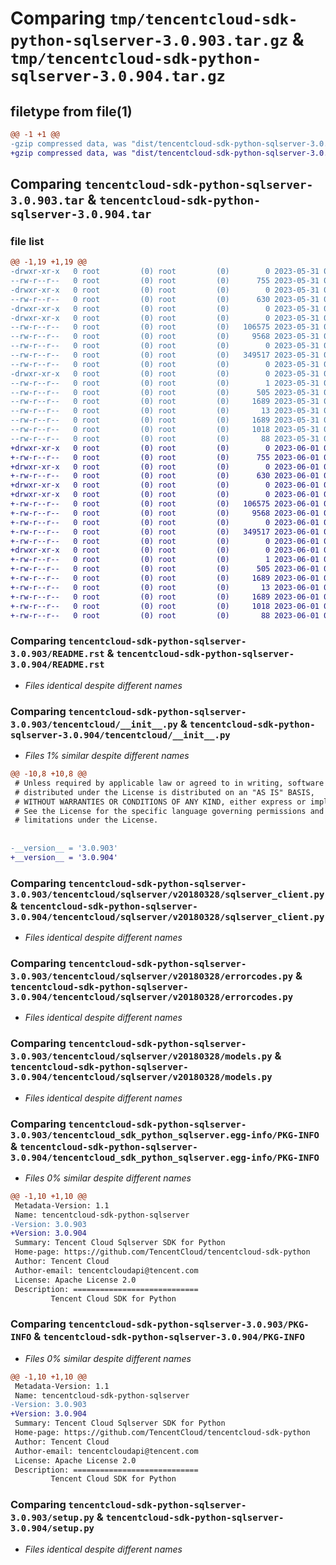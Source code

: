 # Comparing `tmp/tencentcloud-sdk-python-sqlserver-3.0.903.tar.gz` & `tmp/tencentcloud-sdk-python-sqlserver-3.0.904.tar.gz`

## filetype from file(1)

```diff
@@ -1 +1 @@
-gzip compressed data, was "dist/tencentcloud-sdk-python-sqlserver-3.0.903.tar", last modified: Wed May 31 02:19:23 2023, max compression
+gzip compressed data, was "dist/tencentcloud-sdk-python-sqlserver-3.0.904.tar", last modified: Thu Jun  1 02:45:08 2023, max compression
```

## Comparing `tencentcloud-sdk-python-sqlserver-3.0.903.tar` & `tencentcloud-sdk-python-sqlserver-3.0.904.tar`

### file list

```diff
@@ -1,19 +1,19 @@
-drwxr-xr-x   0 root         (0) root         (0)        0 2023-05-31 02:19:23.000000 tencentcloud-sdk-python-sqlserver-3.0.903/
--rw-r--r--   0 root         (0) root         (0)      755 2023-05-31 02:19:23.000000 tencentcloud-sdk-python-sqlserver-3.0.903/README.rst
-drwxr-xr-x   0 root         (0) root         (0)        0 2023-05-31 02:19:23.000000 tencentcloud-sdk-python-sqlserver-3.0.903/tencentcloud/
--rw-r--r--   0 root         (0) root         (0)      630 2023-05-31 02:19:23.000000 tencentcloud-sdk-python-sqlserver-3.0.903/tencentcloud/__init__.py
-drwxr-xr-x   0 root         (0) root         (0)        0 2023-05-31 02:19:23.000000 tencentcloud-sdk-python-sqlserver-3.0.903/tencentcloud/sqlserver/
-drwxr-xr-x   0 root         (0) root         (0)        0 2023-05-31 02:19:23.000000 tencentcloud-sdk-python-sqlserver-3.0.903/tencentcloud/sqlserver/v20180328/
--rw-r--r--   0 root         (0) root         (0)   106575 2023-05-31 02:19:23.000000 tencentcloud-sdk-python-sqlserver-3.0.903/tencentcloud/sqlserver/v20180328/sqlserver_client.py
--rw-r--r--   0 root         (0) root         (0)     9568 2023-05-31 02:19:23.000000 tencentcloud-sdk-python-sqlserver-3.0.903/tencentcloud/sqlserver/v20180328/errorcodes.py
--rw-r--r--   0 root         (0) root         (0)        0 2023-05-31 02:19:23.000000 tencentcloud-sdk-python-sqlserver-3.0.903/tencentcloud/sqlserver/v20180328/__init__.py
--rw-r--r--   0 root         (0) root         (0)   349517 2023-05-31 02:19:23.000000 tencentcloud-sdk-python-sqlserver-3.0.903/tencentcloud/sqlserver/v20180328/models.py
--rw-r--r--   0 root         (0) root         (0)        0 2023-05-31 02:19:23.000000 tencentcloud-sdk-python-sqlserver-3.0.903/tencentcloud/sqlserver/__init__.py
-drwxr-xr-x   0 root         (0) root         (0)        0 2023-05-31 02:19:23.000000 tencentcloud-sdk-python-sqlserver-3.0.903/tencentcloud_sdk_python_sqlserver.egg-info/
--rw-r--r--   0 root         (0) root         (0)        1 2023-05-31 02:19:23.000000 tencentcloud-sdk-python-sqlserver-3.0.903/tencentcloud_sdk_python_sqlserver.egg-info/dependency_links.txt
--rw-r--r--   0 root         (0) root         (0)      505 2023-05-31 02:19:23.000000 tencentcloud-sdk-python-sqlserver-3.0.903/tencentcloud_sdk_python_sqlserver.egg-info/SOURCES.txt
--rw-r--r--   0 root         (0) root         (0)     1689 2023-05-31 02:19:23.000000 tencentcloud-sdk-python-sqlserver-3.0.903/tencentcloud_sdk_python_sqlserver.egg-info/PKG-INFO
--rw-r--r--   0 root         (0) root         (0)       13 2023-05-31 02:19:23.000000 tencentcloud-sdk-python-sqlserver-3.0.903/tencentcloud_sdk_python_sqlserver.egg-info/top_level.txt
--rw-r--r--   0 root         (0) root         (0)     1689 2023-05-31 02:19:23.000000 tencentcloud-sdk-python-sqlserver-3.0.903/PKG-INFO
--rw-r--r--   0 root         (0) root         (0)     1018 2023-05-31 02:19:23.000000 tencentcloud-sdk-python-sqlserver-3.0.903/setup.py
--rw-r--r--   0 root         (0) root         (0)       88 2023-05-31 02:19:23.000000 tencentcloud-sdk-python-sqlserver-3.0.903/setup.cfg
+drwxr-xr-x   0 root         (0) root         (0)        0 2023-06-01 02:45:08.000000 tencentcloud-sdk-python-sqlserver-3.0.904/
+-rw-r--r--   0 root         (0) root         (0)      755 2023-06-01 02:45:08.000000 tencentcloud-sdk-python-sqlserver-3.0.904/README.rst
+drwxr-xr-x   0 root         (0) root         (0)        0 2023-06-01 02:45:08.000000 tencentcloud-sdk-python-sqlserver-3.0.904/tencentcloud/
+-rw-r--r--   0 root         (0) root         (0)      630 2023-06-01 02:45:08.000000 tencentcloud-sdk-python-sqlserver-3.0.904/tencentcloud/__init__.py
+drwxr-xr-x   0 root         (0) root         (0)        0 2023-06-01 02:45:08.000000 tencentcloud-sdk-python-sqlserver-3.0.904/tencentcloud/sqlserver/
+drwxr-xr-x   0 root         (0) root         (0)        0 2023-06-01 02:45:08.000000 tencentcloud-sdk-python-sqlserver-3.0.904/tencentcloud/sqlserver/v20180328/
+-rw-r--r--   0 root         (0) root         (0)   106575 2023-06-01 02:45:08.000000 tencentcloud-sdk-python-sqlserver-3.0.904/tencentcloud/sqlserver/v20180328/sqlserver_client.py
+-rw-r--r--   0 root         (0) root         (0)     9568 2023-06-01 02:45:08.000000 tencentcloud-sdk-python-sqlserver-3.0.904/tencentcloud/sqlserver/v20180328/errorcodes.py
+-rw-r--r--   0 root         (0) root         (0)        0 2023-06-01 02:45:08.000000 tencentcloud-sdk-python-sqlserver-3.0.904/tencentcloud/sqlserver/v20180328/__init__.py
+-rw-r--r--   0 root         (0) root         (0)   349517 2023-06-01 02:45:08.000000 tencentcloud-sdk-python-sqlserver-3.0.904/tencentcloud/sqlserver/v20180328/models.py
+-rw-r--r--   0 root         (0) root         (0)        0 2023-06-01 02:45:08.000000 tencentcloud-sdk-python-sqlserver-3.0.904/tencentcloud/sqlserver/__init__.py
+drwxr-xr-x   0 root         (0) root         (0)        0 2023-06-01 02:45:08.000000 tencentcloud-sdk-python-sqlserver-3.0.904/tencentcloud_sdk_python_sqlserver.egg-info/
+-rw-r--r--   0 root         (0) root         (0)        1 2023-06-01 02:45:08.000000 tencentcloud-sdk-python-sqlserver-3.0.904/tencentcloud_sdk_python_sqlserver.egg-info/dependency_links.txt
+-rw-r--r--   0 root         (0) root         (0)      505 2023-06-01 02:45:08.000000 tencentcloud-sdk-python-sqlserver-3.0.904/tencentcloud_sdk_python_sqlserver.egg-info/SOURCES.txt
+-rw-r--r--   0 root         (0) root         (0)     1689 2023-06-01 02:45:08.000000 tencentcloud-sdk-python-sqlserver-3.0.904/tencentcloud_sdk_python_sqlserver.egg-info/PKG-INFO
+-rw-r--r--   0 root         (0) root         (0)       13 2023-06-01 02:45:08.000000 tencentcloud-sdk-python-sqlserver-3.0.904/tencentcloud_sdk_python_sqlserver.egg-info/top_level.txt
+-rw-r--r--   0 root         (0) root         (0)     1689 2023-06-01 02:45:08.000000 tencentcloud-sdk-python-sqlserver-3.0.904/PKG-INFO
+-rw-r--r--   0 root         (0) root         (0)     1018 2023-06-01 02:45:08.000000 tencentcloud-sdk-python-sqlserver-3.0.904/setup.py
+-rw-r--r--   0 root         (0) root         (0)       88 2023-06-01 02:45:08.000000 tencentcloud-sdk-python-sqlserver-3.0.904/setup.cfg
```

### Comparing `tencentcloud-sdk-python-sqlserver-3.0.903/README.rst` & `tencentcloud-sdk-python-sqlserver-3.0.904/README.rst`

 * *Files identical despite different names*

### Comparing `tencentcloud-sdk-python-sqlserver-3.0.903/tencentcloud/__init__.py` & `tencentcloud-sdk-python-sqlserver-3.0.904/tencentcloud/__init__.py`

 * *Files 1% similar despite different names*

```diff
@@ -10,8 +10,8 @@
 # Unless required by applicable law or agreed to in writing, software
 # distributed under the License is distributed on an "AS IS" BASIS,
 # WITHOUT WARRANTIES OR CONDITIONS OF ANY KIND, either express or implied.
 # See the License for the specific language governing permissions and
 # limitations under the License.
 
 
-__version__ = '3.0.903'
+__version__ = '3.0.904'
```

### Comparing `tencentcloud-sdk-python-sqlserver-3.0.903/tencentcloud/sqlserver/v20180328/sqlserver_client.py` & `tencentcloud-sdk-python-sqlserver-3.0.904/tencentcloud/sqlserver/v20180328/sqlserver_client.py`

 * *Files identical despite different names*

### Comparing `tencentcloud-sdk-python-sqlserver-3.0.903/tencentcloud/sqlserver/v20180328/errorcodes.py` & `tencentcloud-sdk-python-sqlserver-3.0.904/tencentcloud/sqlserver/v20180328/errorcodes.py`

 * *Files identical despite different names*

### Comparing `tencentcloud-sdk-python-sqlserver-3.0.903/tencentcloud/sqlserver/v20180328/models.py` & `tencentcloud-sdk-python-sqlserver-3.0.904/tencentcloud/sqlserver/v20180328/models.py`

 * *Files identical despite different names*

### Comparing `tencentcloud-sdk-python-sqlserver-3.0.903/tencentcloud_sdk_python_sqlserver.egg-info/PKG-INFO` & `tencentcloud-sdk-python-sqlserver-3.0.904/tencentcloud_sdk_python_sqlserver.egg-info/PKG-INFO`

 * *Files 0% similar despite different names*

```diff
@@ -1,10 +1,10 @@
 Metadata-Version: 1.1
 Name: tencentcloud-sdk-python-sqlserver
-Version: 3.0.903
+Version: 3.0.904
 Summary: Tencent Cloud Sqlserver SDK for Python
 Home-page: https://github.com/TencentCloud/tencentcloud-sdk-python
 Author: Tencent Cloud
 Author-email: tencentcloudapi@tencent.com
 License: Apache License 2.0
 Description: ============================
         Tencent Cloud SDK for Python
```

### Comparing `tencentcloud-sdk-python-sqlserver-3.0.903/PKG-INFO` & `tencentcloud-sdk-python-sqlserver-3.0.904/PKG-INFO`

 * *Files 0% similar despite different names*

```diff
@@ -1,10 +1,10 @@
 Metadata-Version: 1.1
 Name: tencentcloud-sdk-python-sqlserver
-Version: 3.0.903
+Version: 3.0.904
 Summary: Tencent Cloud Sqlserver SDK for Python
 Home-page: https://github.com/TencentCloud/tencentcloud-sdk-python
 Author: Tencent Cloud
 Author-email: tencentcloudapi@tencent.com
 License: Apache License 2.0
 Description: ============================
         Tencent Cloud SDK for Python
```

### Comparing `tencentcloud-sdk-python-sqlserver-3.0.903/setup.py` & `tencentcloud-sdk-python-sqlserver-3.0.904/setup.py`

 * *Files identical despite different names*

